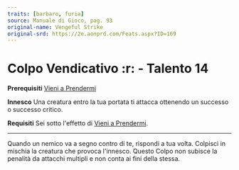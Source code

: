 ```yaml
---
traits: [barbaro, furia]
source: Manuale di Gioco, pag. 93
original-name: Vengeful Strike
original-srd: https://2e.aonprd.com/Feats.aspx?ID=169
---
```


# Colpo Vendicativo :r: - Talento 14

**Prerequisiti** [Vieni a Prendermi](/talenti/barbaro/vieni-a-prendermi)

**Innesco** Una creatura entro la tua portata ti attacca ottenendo un successo o
successo critico.

**Requisiti** Sei sotto l'effetto di
[Vieni a Prendermi](/talenti/barbaro/vieni-a-prendermi).

---

Quando un nemico va a segno contro di te, rispondi a tua volta. Colpisci in
mischia la creatura che provoca l'innesco. Questo Colpo non subisce la penalità
da attacchi multipli e non conta ai fini della stessa.
